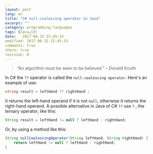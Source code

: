 ```yaml
--- 
layout: post
lang: en
title: "C# null-coalescing operator in Java"
excerpt: ""
category: programming-languages
tags: [Java,C#]
date:   2017-06-15 22:45:33
modified: 2017-06-15 22:45:33
comments: true
share: true
revision: 0
---
```


> “An algorithm must be seen to be believed.”
> – Donald Knuth

In C# the `??` operator is called the `null-coalescing operator`. 
Here's an example of use:

```csharp
string result = leftHand ?? rightHand ;
```

It returns the left-hand operand if it is not `null`, otherwise it returns the right-hand operand.
A possible alternative in Java of C# `??` use `?` , the ternary operator, like this:

```java
String result = leftHand != null ? leftHand : rightHand; 
```

Or, by using a method like this:

```java
String nullCoalescingOperator(String leftHand, String rightHand) {
    return leftHand != null ? leftHand : rightHand;
}
```